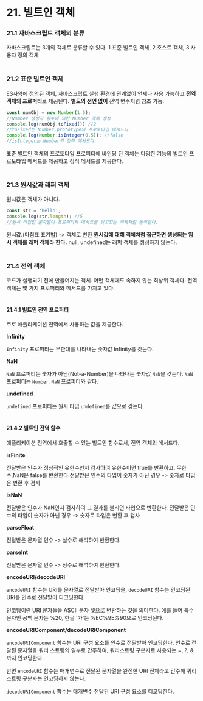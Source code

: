 # 21. 빌트인 객체

### 21.1 자바스크립트 객체의 분류
자바스크립트는 3개의 객체로 분류할 수 있다.
1.표준 빌트인 객체, 2.호스트 객체, 3.사용자 정의 객체
<br><br>

### 21.2 표준 빌트인 객체
ES사양에 정의된 객체, 자바스크립트 실행 환경에 관계없이 언제나 사용 가능하고 **전역 객체의 프로퍼티**로 제공된다. **별도의 선언 없이** 전역 변수처럼 참조 가능.
```javascript
const numObj = new Number(1.5);
//Number 생성자 함수에 의한 Number 객체 생성
console.log(numObj.toFixed()) //2
//toFixed는 Number.prototype의 프로토타입 메서드다.
console.log(Number.isInteger(0.5)); //false
//isInteger는 Number의 정적 메서드다.
```
표준 빌트인 객체의 프로토타입 프로퍼티에 바인딩 된 객체는 다양한 기능의 빌트인 프로토타입 메서드를 제공하고 정적 메서드를 제공한다.
<br><br>

### 21.3 원시값과 래퍼 객체
원시값은 객체가 아니다.
```javascript
const str = 'hello';
console.log(str.length); //5
//원시 타입인 문자열이 프로퍼티와 메서드를 갖고있는 객체처럼 동작한다.
``` 
원시값.(마침표 표기법) -> 객체로 변환
**원시값에 대해 객체처럼 접근하면 생성되는 임시 객체를 래퍼 객체라 한다.**
null, undefined는 래퍼 객체를 생성하지 않는다.
<br><br>

### 21.4 전역 객체
코드가 실행되기 전에 만들어지는 객체. 어떤 객체에도 속하지 않는 최상위 객체다.
전역 객체는 몇 가지 프로퍼티와 메서드를 가지고 있다.
<br>
<br>

#### 21.4.1 빌트인 전역 프로퍼티
주로 애플리케이션 전역에서 사용하는 값을 제공한다.
<br>

**Infinity**
  
```Infinity``` 프로퍼티는 무한대를 나타내는 숫자값 Infinity를 갖는다.
<br>

**NaN**

```NaN``` 프로퍼티는 숫자가 아님(Not-a-Number)을 나타내는 숫자값 ```NaN```을 갖는다. ```NaN``` 프로퍼티는 ```Number.NaN``` 프로퍼티와 같다.
<br>

**undefined**

```undefined``` 프로퍼티는 원시 타입 ```undefined```를 값으로 갖는다.
<br>
<br>

#### 21.4.2 빌트인 전역 함수
애플리케이션 전역에서 호출할 수 있는 빌트인 함수로서, 전역 객체의 메서드다.

**isFinite**

전달받은 인수가 정상적인 유한수인지 검사하여 유한수이면 true를 반환하고, 무한수,NaN은 false를 반환한다.전달받은 인수의 타입이 숫자가 아닌 경우 -> 숫자로 타입은 변환 후 검사
<br>

**isNaN**

전달받은 인수가 NaN인지 검사하여 그 결과를 불리언 타입으로 반환한다. 전달받은 인수의 타입이 숫자가 아닌 경우 -> 숫자로 타입은 변환 후 검사
<br>

**parseFloat**

전달받은 문자열 인수 -> 실수로 해석하여 반환한다.
<br>

**parseInt**

전달받은 문자열 인수 -> 정수로 해석하여 반환한다.
<br>

**encodeURI/decodeURI**

```encodeURI``` 함수는 URI를 문자열로 전달받아 인코딩을, ```decodeURI``` 함수는 인코딩된 URI를 인수로 전달받아 디코딩한다.

인코딩이란 URI 문자들을 ASCII 문자 셋으로 변환하는 것을 의미한다. 예를 들어 특수 문자인 공백 문자는 %20, 한글 '가'는 %EC%9E%90으로 인코딩된다.
<br>

**encodeURIComponent/decodeURIComponent**

```encodeURIComponent``` 함수는 URI 구성 요소를 인수로 전달받아 인코딩한다. 인수로 전달된 문자열을 쿼리 스트링의 일부로 간주하여, 쿼리스트링 구분자로 사용되는 =, ?, & 까지 인코딩한다.

반면 ```encodeURI``` 함수는 매개변수로 전달된 문자열을 완전한 URI 전체라고 간주해 쿼리 스트링 구분자는 인코딩하지 않는다.

```decodeURIComponent``` 함수는 매개변수 전달된 URI 구성 요소를 디코딩한다.
